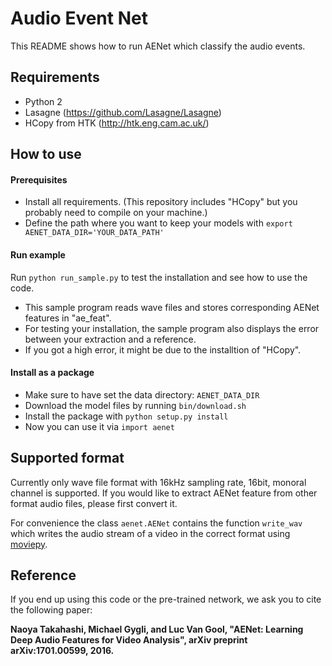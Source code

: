 # Audio Event Net #

This README shows how to run AENet which classify the audio events.

## Requirements ##

* Python 2
* Lasagne (https://github.com/Lasagne/Lasagne)
* HCopy from HTK (http://htk.eng.cam.ac.uk/)

## How to use ##

#### Prerequisites ####
* Install all requirements. (This repository includes "HCopy" but you probably need to compile on your machine.)
* Define the path where you want to keep your models with
 ``export AENET_DATA_DIR='YOUR_DATA_PATH'``

#### Run example ####
Run ``python run_sample.py`` to test the installation and see how to use the code.

* This sample program reads wave files and stores corresponding AENet features in "ae_feat".
* For testing your installation, the sample program also displays the error between your extraction and a reference.
* If you got a high error, it might be due to the installtion of "HCopy".

#### Install as a package ####
* Make sure to have set the data directory: ``AENET_DATA_DIR``
* Download the model files by running ``bin/download.sh``
* Install the package with ``python setup.py install``
* Now you can use it via ``import aenet``

## Supported format ##
Currently only wave file format with 16kHz sampling rate, 16bit, monoral channel is supported.
If you would like to extract AENet feature from other format audio files, please first convert it.

For convenience the class ``aenet.AENet`` contains the function ``write_wav`` which writes the audio stream of a video
in the correct format using [moviepy](http://zulko.github.io/moviepy/).

## Reference ##
If you end up using this code or the pre-trained network, we ask you to cite the following paper:

**Naoya Takahashi, Michael Gygli, and Luc Van Gool, "AENet: Learning Deep Audio Features for Video Analysis", arXiv preprint arXiv:1701.00599, 2016.**
